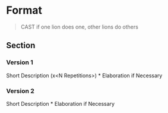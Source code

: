 # Format
> CAST
 if one lion does one, other lions do others

## Section

### Version 1
Short Description (x\<N Repetitions>)
	* Elaboration if Necessary
### Version 2
Short Description
	* Elaboration if Necessary
